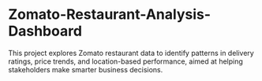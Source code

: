 # Zomato-Restaurant-Analysis-Dashboard
This project explores Zomato restaurant data to identify patterns in delivery ratings, price trends, and location-based performance, aimed at helping stakeholders make smarter business decisions.
